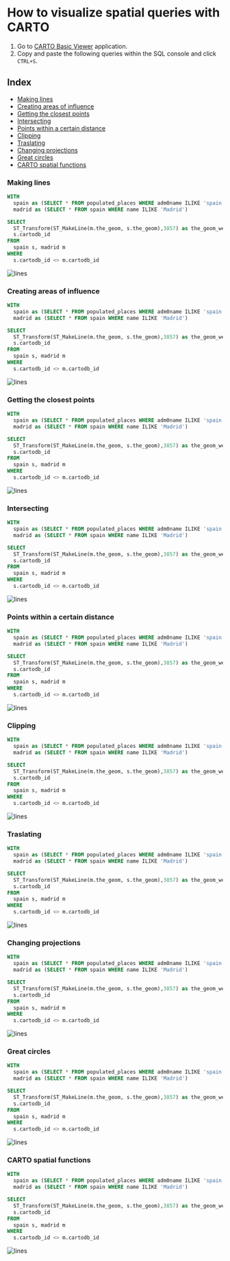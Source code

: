 # How to visualize spatial queries with CARTO

1. Go to [CARTO Basic Viewer](http://bit.ly/carto-viewer) application.
2. Copy and paste the following queries within the SQL console and click `CTRL+S`.



## Index

* [Making lines](#lines)
* [Creating areas of influence](#aoi)
* [Getting the closest points](#closest)
* [Intersecting](#intersect)
* [Points within a certain distance](#within)
* [Clipping](#clip)
* [Traslating](#translate)
* [Changing projections](#proj)
* [Great circles](#gc)
* [CARTO spatial functions](#carto)



### Making lines<a name="lines"></a>

```sql
WITH 
  spain as (SELECT * FROM populated_places WHERE adm0name ILIKE 'spain'),
  madrid as (SELECT * FROM spain WHERE name ILIKE 'Madrid')

SELECT
  ST_Transform(ST_MakeLine(m.the_geom, s.the_geom),3857) as the_geom_webmercator,
  s.cartodb_id
FROM
  spain s, madrid m
WHERE
  s.cartodb_id <> m.cartodb_id
```

![lines](../img/lines.png)



### Creating areas of influence<a name="aoi"></a>

```sql
WITH 
  spain as (SELECT * FROM populated_places WHERE adm0name ILIKE 'spain'),
  madrid as (SELECT * FROM spain WHERE name ILIKE 'Madrid')

SELECT
  ST_Transform(ST_MakeLine(m.the_geom, s.the_geom),3857) as the_geom_webmercator,
  s.cartodb_id
FROM
  spain s, madrid m
WHERE
  s.cartodb_id <> m.cartodb_id
```

![lines](../img/lines.png)



### Getting the closest points<a name="aoi"></a>

```sql
WITH 
  spain as (SELECT * FROM populated_places WHERE adm0name ILIKE 'spain'),
  madrid as (SELECT * FROM spain WHERE name ILIKE 'Madrid')

SELECT
  ST_Transform(ST_MakeLine(m.the_geom, s.the_geom),3857) as the_geom_webmercator,
  s.cartodb_id
FROM
  spain s, madrid m
WHERE
  s.cartodb_id <> m.cartodb_id
```

![lines](../img/lines.png)



### Intersecting<a name="intersect"></a>

```sql
WITH 
  spain as (SELECT * FROM populated_places WHERE adm0name ILIKE 'spain'),
  madrid as (SELECT * FROM spain WHERE name ILIKE 'Madrid')

SELECT
  ST_Transform(ST_MakeLine(m.the_geom, s.the_geom),3857) as the_geom_webmercator,
  s.cartodb_id
FROM
  spain s, madrid m
WHERE
  s.cartodb_id <> m.cartodb_id
```

![lines](../img/lines.png)



### Points within a certain distance<a name="within"></a> 

```sql
WITH 
  spain as (SELECT * FROM populated_places WHERE adm0name ILIKE 'spain'),
  madrid as (SELECT * FROM spain WHERE name ILIKE 'Madrid')

SELECT
  ST_Transform(ST_MakeLine(m.the_geom, s.the_geom),3857) as the_geom_webmercator,
  s.cartodb_id
FROM
  spain s, madrid m
WHERE
  s.cartodb_id <> m.cartodb_id
```

![lines](../img/lines.png)



### Clipping<a name="clip"></a>

```sql
WITH 
  spain as (SELECT * FROM populated_places WHERE adm0name ILIKE 'spain'),
  madrid as (SELECT * FROM spain WHERE name ILIKE 'Madrid')

SELECT
  ST_Transform(ST_MakeLine(m.the_geom, s.the_geom),3857) as the_geom_webmercator,
  s.cartodb_id
FROM
  spain s, madrid m
WHERE
  s.cartodb_id <> m.cartodb_id
```

![lines](../img/lines.png)



### Traslating<a name="translate"></a>

```sql
WITH 
  spain as (SELECT * FROM populated_places WHERE adm0name ILIKE 'spain'),
  madrid as (SELECT * FROM spain WHERE name ILIKE 'Madrid')

SELECT
  ST_Transform(ST_MakeLine(m.the_geom, s.the_geom),3857) as the_geom_webmercator,
  s.cartodb_id
FROM
  spain s, madrid m
WHERE
  s.cartodb_id <> m.cartodb_id
```

![lines](../img/lines.png)



### Changing projections<a name="proj"></a>

```sql
WITH 
  spain as (SELECT * FROM populated_places WHERE adm0name ILIKE 'spain'),
  madrid as (SELECT * FROM spain WHERE name ILIKE 'Madrid')

SELECT
  ST_Transform(ST_MakeLine(m.the_geom, s.the_geom),3857) as the_geom_webmercator,
  s.cartodb_id
FROM
  spain s, madrid m
WHERE
  s.cartodb_id <> m.cartodb_id
```

![lines](../img/lines.png)



### Great circles<a name="gc"></a>

```sql
WITH 
  spain as (SELECT * FROM populated_places WHERE adm0name ILIKE 'spain'),
  madrid as (SELECT * FROM spain WHERE name ILIKE 'Madrid')

SELECT
  ST_Transform(ST_MakeLine(m.the_geom, s.the_geom),3857) as the_geom_webmercator,
  s.cartodb_id
FROM
  spain s, madrid m
WHERE
  s.cartodb_id <> m.cartodb_id
```

![lines](../img/lines.png)



### CARTO spatial functions<a name="carto"></a>

```sql
WITH 
  spain as (SELECT * FROM populated_places WHERE adm0name ILIKE 'spain'),
  madrid as (SELECT * FROM spain WHERE name ILIKE 'Madrid')

SELECT
  ST_Transform(ST_MakeLine(m.the_geom, s.the_geom),3857) as the_geom_webmercator,
  s.cartodb_id
FROM
  spain s, madrid m
WHERE
  s.cartodb_id <> m.cartodb_id
```

![lines](../img/lines.png)

